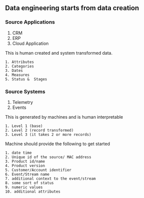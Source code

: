 ## Data engineering starts from data creation

### Source Applications
  1. CRM
  2. ERP
  3. Cloud Application

  This is human created and system transformed data. 
  
    1. Attributes
    2. Categories
    3. Dates
    4. Measures
    5. Status &  Stages


### Source Systems

  1. Telemetry
  2. Events

  This is generated by machines and is human interpretable
  
    1. Level 1 (base)
    2. Level 2 (record transformed)
    3. Level 3 (it takes 2 or more records)

Machine should provide the following to get started

    1. date time 
    2. Unique id of the source/ MAC address
    3. Product id/name
    4. Product version
    5. Customer/Account identifier
    6. Event/Stream name
    7. additional context to the event/stream
    8. some sort of status
    9. numeric values
    10. additional attributes
